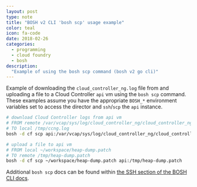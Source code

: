 ```yaml
---
layout: post
type: note
title: "BOSH v2 CLI 'bosh scp' usage example"
color: teal
icon: fa-code
date: 2018-02-26
categories:
  - programming
  - cloud foundry
  - bosh
description:
  "Example of using the bosh scp command (bosh v2 go cli)"
---
```

Example of downloading the `cloud_controller_ng.log` file from and uploading a file to a Cloud Controller `api` vm using the `bosh scp` command. These examples assume you have the appropriate `BOSH_*` environment variables set to access the director and `ssh`/`scp` the `api` instance.

```bash
# download Cloud Controller logs from api vm
# FROM remote /var/vcap/sys/log/cloud_controller_ng/cloud_controller_ng.log
# TO local /tmp/ccng.log
bosh -d cf scp api:/var/vcap/sys/log/cloud_controller_ng/cloud_controller_ng.log /tmp/ccng.log

# upload a file to api vm
# FROM local ~/workspace/heap-dump.patch
# TO remote /tmp/heap-dump.patch
bosh -d cf scp ~/workspace/heap-dump.patch api:/tmp/heap-dump.patch
```

Additional `bosh scp` docs can be found within [the SSH section of the BOSH CLI docs](https://bosh.io/docs/cli-v2.html#ssh-mgmt).
